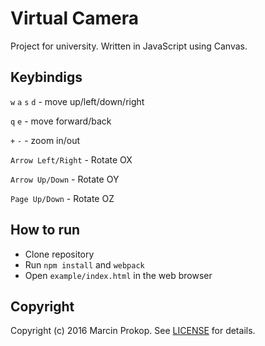 # Virtual Camera

Project for university. Written in JavaScript using Canvas.

## Keybindigs

`w` `a` `s` `d` - move up/left/down/right

`q` `e` - move forward/back

`+` `-` - zoom in/out

`Arrow Left/Right` - Rotate OX

`Arrow Up/Down` - Rotate OY

`Page Up/Down` - Rotate OZ

## How to run

* Clone repository
* Run `npm install` and `webpack`
* Open `example/index.html` in the web browser

## Copyright
Copyright (c) 2016 Marcin Prokop.
See [LICENSE][] for details.

[license]: LICENSE
